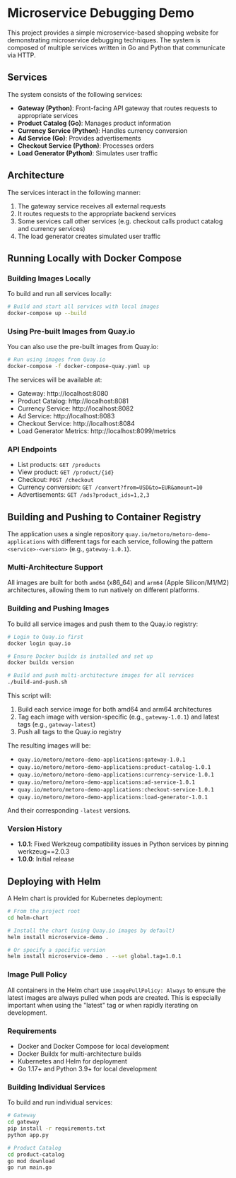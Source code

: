 # Microservice Debugging Demo

This project provides a simple microservice-based shopping website for demonstrating microservice debugging techniques. The system is composed of multiple services written in Go and Python that communicate via HTTP.

## Services

The system consists of the following services:

- **Gateway (Python)**: Front-facing API gateway that routes requests to appropriate services
- **Product Catalog (Go)**: Manages product information
- **Currency Service (Python)**: Handles currency conversion
- **Ad Service (Go)**: Provides advertisements
- **Checkout Service (Python)**: Processes orders
- **Load Generator (Python)**: Simulates user traffic

## Architecture

The services interact in the following manner:
1. The gateway service receives all external requests
2. It routes requests to the appropriate backend services
3. Some services call other services (e.g. checkout calls product catalog and currency services)
4. The load generator creates simulated user traffic

## Running Locally with Docker Compose

### Building Images Locally

To build and run all services locally:

```bash
# Build and start all services with local images
docker-compose up --build
```

### Using Pre-built Images from Quay.io

You can also use the pre-built images from Quay.io:

```bash
# Run using images from Quay.io
docker-compose -f docker-compose-quay.yaml up
```

The services will be available at:
- Gateway: http://localhost:8080
- Product Catalog: http://localhost:8081
- Currency Service: http://localhost:8082
- Ad Service: http://localhost:8083
- Checkout Service: http://localhost:8084
- Load Generator Metrics: http://localhost:8099/metrics

### API Endpoints

- List products: `GET /products`
- View product: `GET /product/{id}`
- Checkout: `POST /checkout`
- Currency conversion: `GET /convert?from=USD&to=EUR&amount=10`
- Advertisements: `GET /ads?product_ids=1,2,3`

## Building and Pushing to Container Registry

The application uses a single repository `quay.io/metoro/metoro-demo-applications` with different tags for each service, following the pattern `<service>-<version>` (e.g., `gateway-1.0.1`).

### Multi-Architecture Support

All images are built for both `amd64` (x86_64) and `arm64` (Apple Silicon/M1/M2) architectures, allowing them to run natively on different platforms.

### Building and Pushing Images

To build all service images and push them to the Quay.io registry:

```bash
# Login to Quay.io first
docker login quay.io

# Ensure Docker buildx is installed and set up
docker buildx version

# Build and push multi-architecture images for all services
./build-and-push.sh
```

This script will:
1. Build each service image for both amd64 and arm64 architectures
2. Tag each image with version-specific (e.g., `gateway-1.0.1`) and latest tags (e.g., `gateway-latest`)
3. Push all tags to the Quay.io registry

The resulting images will be:
- `quay.io/metoro/metoro-demo-applications:gateway-1.0.1`
- `quay.io/metoro/metoro-demo-applications:product-catalog-1.0.1`
- `quay.io/metoro/metoro-demo-applications:currency-service-1.0.1`
- `quay.io/metoro/metoro-demo-applications:ad-service-1.0.1`
- `quay.io/metoro/metoro-demo-applications:checkout-service-1.0.1`
- `quay.io/metoro/metoro-demo-applications:load-generator-1.0.1`

And their corresponding `-latest` versions.

### Version History

- **1.0.1**: Fixed Werkzeug compatibility issues in Python services by pinning werkzeug==2.0.3
- **1.0.0**: Initial release

## Deploying with Helm

A Helm chart is provided for Kubernetes deployment:

```bash
# From the project root
cd helm-chart

# Install the chart (using Quay.io images by default)
helm install microservice-demo .

# Or specify a specific version
helm install microservice-demo . --set global.tag=1.0.1
```

### Image Pull Policy

All containers in the Helm chart use `imagePullPolicy: Always` to ensure the latest images are always pulled when pods are created. This is especially important when using the "latest" tag or when rapidly iterating on development.

### Requirements
- Docker and Docker Compose for local development
- Docker Buildx for multi-architecture builds
- Kubernetes and Helm for deployment
- Go 1.17+ and Python 3.9+ for local development

### Building Individual Services

To build and run individual services:

```bash
# Gateway
cd gateway
pip install -r requirements.txt
python app.py

# Product Catalog
cd product-catalog
go mod download
go run main.go
``` 